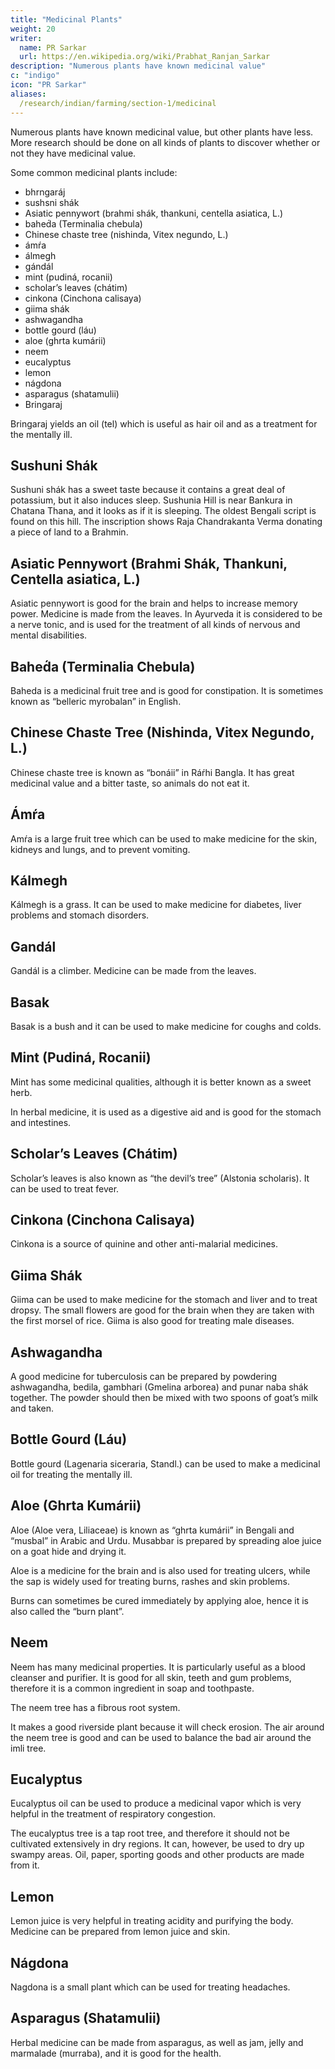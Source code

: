 ```yaml
---
title: "Medicinal Plants"
weight: 20
writer:
  name: PR Sarkar
  url: https://en.wikipedia.org/wiki/Prabhat_Ranjan_Sarkar
description: "Numerous plants have known medicinal value"
c: "indigo"
icon: "PR Sarkar"
aliases:
  /research/indian/farming/section-1/medicinal
---
```



Numerous plants have known medicinal value, but other plants have less. More research should be done on all kinds of plants to discover whether or not they have medicinal value.

Some common medicinal plants include:
- bhrngaráj
- sushsni shák
- Asiatic pennywort (brahmi shák, thankuni, centella asiatica, L.)
- bahed́a (Terminalia chebula)
- Chinese chaste tree (nishinda, Vitex negundo, L.)
- ámŕa
- álmegh
- gándál
- mint (pudiná, rocanii)
- scholar’s leaves (chátim)
- cinkona (Cinchona calisaya)
- giima shák
- ashwagandha
- bottle gourd (láu)
- aloe (ghrta kumárii)
- neem
- eucalyptus
- lemon
- nágdona
- asparagus (shatamulii)
- Bringaraj

Bringaraj yields an oil (tel) which is useful as hair oil and as a treatment for the mentally ill.


## Sushuni Shák

Sushuni shák has a sweet taste because it contains a great deal of potassium, but it also induces sleep. Sushunia Hill is near Bankura in Chatana Thana, and it looks as if it is sleeping. The oldest Bengali script is found on this hill. The inscription shows Raja Chandrakanta Verma donating a piece of land to a Brahmin.

## Asiatic Pennywort (Brahmi Shák, Thankuni, Centella asiatica, L.)

Asiatic pennywort is good for the brain and helps to increase memory power. Medicine is made from the leaves. In Ayurveda it is considered to be a nerve tonic, and is used for the treatment of all kinds of nervous and mental disabilities.


## Bahed́a (Terminalia Chebula)

Baheda is a medicinal fruit tree and is good for constipation. It is sometimes known as “belleric myrobalan” in English. 


## Chinese Chaste Tree (Nishinda, Vitex Negundo, L.)

Chinese chaste tree is known as “bonáii” in Ráŕhi Bangla. It has great medicinal value and a bitter taste, so animals do not eat it.

## Ámŕa

Amŕa is a large fruit tree which can be used to make medicine for the skin, kidneys and lungs, and to prevent vomiting.

## Kálmegh

Kálmegh is a grass. It can be used to make medicine for diabetes, liver problems and stomach disorders.

##  Gandál

Gandál is a climber. Medicine can be made from the leaves.

##  Basak

Basak is a bush and it can be used to make medicine for coughs and colds.

##  Mint (Pudiná, Rocanii)

Mint has some medicinal qualities, although it is better known as a sweet herb. 

In herbal medicine, it is used as a digestive aid and is good for the stomach and intestines.


##  Scholar’s Leaves (Chátim)

Scholar’s leaves is also known as “the devil’s tree” (Alstonia scholaris). It can be used to treat fever.


##  Cinkona (Cinchona Calisaya)

Cinkona is a source of quinine and other anti-malarial medicines.


##  Giima Shák

Giima can be used to make medicine for the stomach and liver and to treat dropsy. The small flowers are good for the brain when they are taken with the first morsel of rice. Giima is also good for treating male diseases.


##  Ashwagandha

A good medicine for tuberculosis can be prepared by powdering ashwagandha, bedila, gambhari (Gmelina arborea) and punar naba shák together. The powder should then be mixed with two spoons of goat’s milk and taken.


## Bottle Gourd (Láu)

Bottle gourd (Lagenaria siceraria, Standl.) can be used to make a medicinal oil for treating the mentally ill.


##  Aloe (Ghrta Kumárii)

Aloe (Aloe vera, Liliaceae) is known as “ghrta kumárii” in Bengali and “musbal” in Arabic and Urdu. Musabbar is prepared by spreading aloe juice on a goat hide and drying it. 

Aloe is a medicine for the brain and is also used for treating ulcers, while the sap is widely used for treating burns, rashes and skin problems. 

Burns can sometimes be cured immediately by applying aloe, hence it is also called the “burn plant”.


## Neem

Neem has many medicinal properties. It is particularly useful as a blood cleanser and purifier. It is good for all skin, teeth and gum problems, therefore it is a common ingredient in soap and toothpaste.

The neem tree has a fibrous root system. 

It makes a good riverside plant because it will check erosion. The air around the neem tree is good and can be used to balance the bad air around the imli tree.



## Eucalyptus

Eucalyptus oil can be used to produce a medicinal vapor which is very helpful in the treatment of respiratory congestion.

The eucalyptus tree is a tap root tree, and therefore it should not be cultivated extensively in dry regions. It can, however, be used to dry up swampy areas. Oil, paper, sporting goods and other products are made from it.


## Lemon

Lemon juice is very helpful in treating acidity and purifying the body. Medicine can be prepared from lemon juice and skin.


## Nágdona

Nagdona is a small plant which can be used for treating headaches.


## Asparagus (Shatamulii)

Herbal medicine can be made from asparagus, as well as jam, jelly and marmalade (murraba), and it is good for the health.

